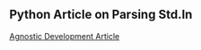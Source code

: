 ## Python Article on Parsing Std.In 

[Agnostic Development Article](https://www.agnosticdev.com/content/how-open-file-python)




